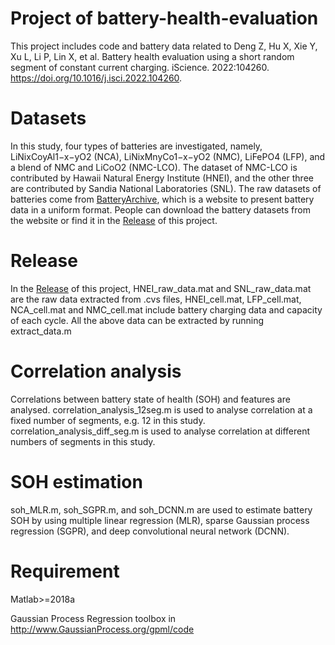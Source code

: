 # Project of battery-health-evaluation
This project includes code and battery data related to Deng Z, Hu X, Xie Y, Xu L, Li P, Lin X, et al. Battery health evaluation using a short random segment of constant current charging. iScience. 2022:104260. https://doi.org/10.1016/j.isci.2022.104260. 

# Datasets
In this study, four types of batteries are investigated, namely, LiNixCoyAl1−x−yO2 (NCA), LiNixMnyCo1−x−yO2 (NMC), LiFePO4 (LFP), and a blend of NMC and LiCoO2 (NMC-LCO). The dataset of NMC-LCO is contributed by Hawaii Natural Energy Institute (HNEI), and the other three are contributed by Sandia National Laboratories (SNL). The raw datasets of batteries come from [BatteryArchive](https://www.batteryarchive.org), which is a website to present battery data in a uniform format. People can download the battery datasets from the website or find it in the [Release](https://github.com/TengMichael/battery-health-evaluation/releases) of this project. 

# Release
In the [Release](https://github.com/TengMichael/battery-health-evaluation/releases) of this project, HNEI_raw_data.mat and SNL_raw_data.mat are the raw data extracted from .cvs files, HNEI_cell.mat, LFP_cell.mat, NCA_cell.mat and NMC_cell.mat include battery charging data and capacity of each cycle. All the above data can be extracted by running extract_data.m 

# Correlation analysis
Correlations between battery state of health (SOH) and features are analysed.
correlation_analysis_12seg.m is used to analyse correlation at a fixed number of segments, e.g. 12 in this study.
correlation_analysis_diff_seg.m is used to analyse correlation at different numbers of segments in this study.

# SOH estimation
soh_MLR.m, soh_SGPR.m, and soh_DCNN.m are used to estimate battery SOH by using multiple linear regression (MLR), sparse Gaussian process regression (SGPR), and deep convolutional neural network (DCNN).

# Requirement
Matlab>=2018a

Gaussian Process Regression toolbox in http://www.GaussianProcess.org/gpml/code

